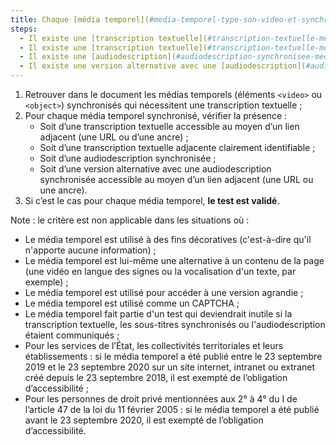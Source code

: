 ```yaml
---
title: Chaque [média temporel](#media-temporel-type-son-video-et-synchronise) synchronisé pré-enregistré vérifie-t-il, si nécessaire, une de ces conditions (hors cas particuliers) ?
steps:
  - Il existe une [transcription textuelle](#transcription-textuelle-media-temporel) accessible via un [lien ou bouton adjacent](#lien-ou-bouton-adjacent) ;
  - Il existe une [transcription textuelle](#transcription-textuelle-media-temporel) adjacente clairement identifiable ;
  - Il existe une [audiodescription](#audiodescription-synchronisee-media-temporel) synchronisée ;
  - Il existe une version alternative avec une [audiodescription](#audiodescription-synchronisee-media-temporel) synchronisée accessible via un [lien ou bouton adjacent](#lien-ou-bouton-adjacent).
---
```


1. Retrouver dans le document les médias temporels (éléments `<video>` ou `<object>`) synchronisés qui nécessitent une transcription textuelle ;
2. Pour chaque média temporel synchronisé, vérifier la présence :
   - Soit d’une transcription textuelle accessible au moyen d’un lien adjacent (une URL ou d’une ancre) ;
   - Soit d’une transcription textuelle adjacente clairement identifiable ;
   - Soit d’une audiodescription synchronisée ;
   - Soit d’une version alternative avec une audiodescription synchronisée accessible au moyen d’un lien adjacent (une URL ou une ancre).
3. Si c’est le cas pour chaque média temporel, **le test est validé**.

Note : le critère est non applicable dans les situations où :

- Le média temporel est utilisé à des fins décoratives (c'est-à-dire qu'il n'apporte aucune information) ;
- Le média temporel est lui-même une alternative à un contenu de la page (une vidéo en langue des signes ou la vocalisation d'un texte, par exemple) ;
- Le média temporel est utilisé pour accéder à une version agrandie ;
- Le média temporel est utilisé comme un CAPTCHA ;
- Le média temporel fait partie d'un test qui deviendrait inutile si la transcription textuelle, les sous-titres synchronisés ou l'audiodescription étaient communiqués ;
- Pour les services de l’État, les collectivités territoriales et leurs établissements : si le média temporel a été publié entre le 23 septembre 2019 et le 23 septembre 2020 sur un site internet, intranet ou extranet créé depuis le 23 septembre 2018, il est exempté de l’obligation d’accessibilité ;
- Pour les personnes de droit privé mentionnées aux 2° à 4° du I de l’article 47 de la loi du 11 février 2005 : si le média temporel a été publié avant le 23 septembre 2020, il est exempté de l’obligation d’accessibilité.
